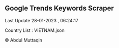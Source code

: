 

## Google Trends Keywords Scraper 
 
Last Update 28-01-2023 , 06:24:17

Country List :
VIETNAM.json



© Abdul Muttaqin 
